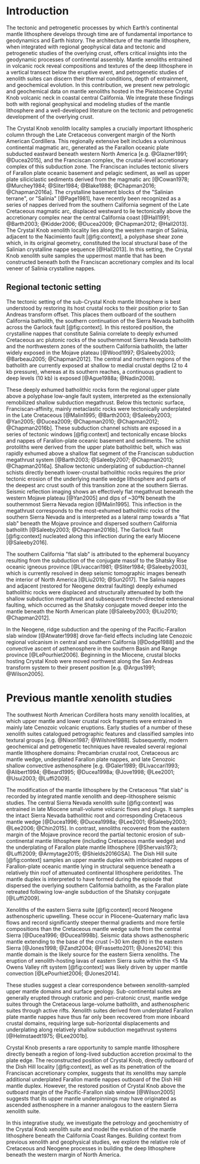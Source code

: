 Introduction
============

The tectonic and petrogenetic processes by which Earth’s continental mantle
lithosphere develops through time are of fundamental importance to geodynamics
and Earth history. The architecture of the mantle lithosphere, when integrated
with regional geophysical data and tectonic and petrogenetic studies of the
overlying crust, offers critical insights into the geodynamic processes of
continental assembly. Mantle xenoliths entrained in volcanic rock reveal
compositions and textures of the deep lithosphere in a vertical transect below
the eruptive event, and petrogenetic studies of xenolith suites can discern
their thermal conditions, depth of entrainment, and geochemical evolution. In
this contribution, we present new petrologic and geochemical data on mantle
xenoliths hosted in the Pleistocene Crystal Knob volcanic neck in coastal
central California. We integrate these findings both with regional
geophysical and modeling studies of the mantle lithosphere and a well-developed
literature on the tectonic and petrogenetic development of the overlying
crust.

The Crystal Knob xenolith locality samples a crucially important lithospheric
column through the Late Cretaceous convergent margin of the North American
Cordillera. This regionally extensive belt includes a voluminous
continental magmatic arc, generated as the Farallon oceanic plate
subducted eastward beneath western North America [e.g. @Glazner1991;
@Ducea2015], and the Franciscan complex, the crustal-level accretionary complex
of this subduction zone. The Franciscan includes tectonic slivers of Farallon
plate oceanic basement and pelagic sediment, as well as upper plate
siliciclastic sediments derived from the magmatic arc [@Cowan1978;
@Murchey1984; @Sliter1984; @Blake1988; @Chapman2016; @Chapman2016a]. The
crystalline basement blocks of the "Salinian terrane", or "Salinia"
[@Page1981], have recently been recognized as a series of nappes derived from
the southern California segment of the Late Cretaceous magmatic arc, displaced
westward to lie tectonically above the accretionary complex near the central
California coast [@Hall1991; @Barth2003; @Kidder2006; @Ducea2009; @Chapman2012;
@Hall2013]. The Crystal Knob xenolith locality lies along the western margin of
Salinia, adjacent to the Nacimiento fault [@fig:context], a polyphase shear
zone which, in its original geometry, constituted the local structural base of
the Salinian crystalline nappe sequence [@Hall2013]. In this setting, the
Crystal Knob xenolith suite samples the uppermost mantle that has been
constructed beneath both the Franciscan accretionary complex and its local
veneer of Salinia crystalline nappes.

## Regional tectonic setting

The tectonic setting of the sub-Crystal Knob mantle lithosphere is best
understood by restoring its host crustal rocks to their position prior to San
Andreas transform offset. This places them outboard of the southern California
batholith, the southern continuation of the Sierra Nevada batholith across the
Garlock fault [@fig:context]. In this restored position, the crystalline nappes
that constitute Salinia correlate to deeply exhumed Cretaceous arc plutonic
rocks of the southernmost Sierra Nevada batholith and the northwestern zones of
the southern California batholith, the latter widely exposed in the Mojave
plateau [@Wood1997; @Saleeby2003; @Barbeau2005; @Chapman2012]. The central and
northern regions of the batholith are currently exposed at shallow to medial
crustal depths (2 to 4 kb pressure), whereas at its southern reaches,
a continuous gradient to deep  levels (10 kb) is exposed [@Ague1988a;
@Nadin2008].

These deeply exhumed batholithic rocks form the regional upper plate above
a polyphase low-angle fault system, interpreted as the extensionally
remobilized shallow subduction megathrust. Below this tectonic surface,
Franciscan-affinity, mainly metaclastic rocks were tectonically underplated in
the Late Cretaceous [@Malin1995; @Barth2003; @Saleeby2003; @Yan2005;
@Ducea2009; @Chapman2010; @Chapman2012; @Chapman2016b]. These subduction
channel schists are exposed in a series of tectonic windows [@fig:context] and
tectonically encase blocks and nappes of Farallon-plate oceanic basement and
sediments. The schist protoliths were derived from the upper plate batholithic
belt, which was rapidly exhumed above a shallow flat segment of the Franciscan
subduction megathrust system [@Barth2003; @Saleeby2007; @Chapman2013;
@Chapman2016a]. Shallow tectonic underplating of subduction-channel schists
directly beneath lower-crustal batholithic rocks requires the prior tectonic
erosion of the underlying mantle wedge lithosphere and parts of the deepest arc
crust south of this transition zone at the southern Sierras. Seismic reflection
imaging shows an effectively flat megathrust beneath the western Mojave plateau
[@Yan2005] and dips of ~30ºN beneath the southernmost Sierra Nevada region
[@Malin1995]. This inflection in the megathrust corresponds to the most-exhumed
batholithic rocks of the southern Sierra Nevada and is interpreted as a lateral
ramp towards a "flat slab" beneath the Mojave province and dispersed southern
California batholith [@Saleeby2003; @Chapman2016b]. The Garlock fault
[@fig:context] nucleated along this inflection during the early Miocene
[@Saleeby2016].

The southern California "flat slab" is attributed to the ephemeral buoyancy
resulting from the subduction of the conjugate massif to the Shatsky Rise
oceanic igneous province [@Livaccari1981; @Sliter1984; @Saleeby2003], which is
currently resolved in deep seismic tomographic images beneath the interior of
North America [@Liu2010; @Sun2017]. The Salinia nappes and adjacent (restored
for Neogene dextral faulting) deeply exhumed batholithic rocks were displaced
and structurally attenuated by both the shallow subduction megathrust and
subsequent trench-directed extensional faulting, which occurred as the Shatsky
conjugate moved deeper into the mantle beneath the North American plate
[@Saleeby2003; @Liu2010; @Chapman2012].

In the Neogene, ridge subduction and the opening of the Pacific-Farallon slab
window [@Atwater1998] drove far-field effects including late Cenozoic regional
volcanism in central and southern California [@Dodge1988] and the convective
ascent of asthenosphere in the southern Basin and Range province
[@LePourhiet2006]. Beginning in the Miocene, crustal blocks hosting Crystal
Knob were moved northwest along the San Andreas transform system to their
present position [e.g. @Argus1991; @Wilson2005].

# Previous mantle xenolith studies

The southwest North American Cordillera hosts many xenolith localities, at
which upper mantle and lower crustal rock fragments were entrained in mainly
late Cenozoic volcanic eruptions. Early studies of a number of these xenolith
suites catalogued petrographic features and classified samples into textural
groups [e.g. @Nixon1987; @Wilshire1988]. Subsequently, modern geochemical and
petrogenetic techniques have revealed several regional mantle lithosphere
domains: Precambrian crustal root, Cretaceous arc mantle wedge, underplated
Farallon plate nappes, and late Cenozoic shallow convective asthenosphere [e.g.
@Galer1989; @Livaccari1993; @Alibert1994; @Beard1995; @Ducea1998a; @Jove1998;
@Lee2001; @Usui2003; @Luffi2009].

The modification of the mantle lithosphere by the Cretaceous "flat slab" is
recorded by integrated mantle xenolith and deep-lithosphere seismic studies.
The central Sierra Nevada xenolith suite [@fig:context] was entrained in late
Miocene small-volume volcanic flows and plugs. It samples the intact Sierra
Nevada batholithic root and corresponding Cretaceous mantle wedge [@Ducea1996;
@Ducea1998a; @Lee2001; @Saleeby2003; @Lee2006; @Chin2015]. In contrast,
xenoliths recovered from the eastern margin of the Mojave province record the
partial tectonic erosion of sub-continental mantle lithosphere (including
Cretaceous mantle wedge) and the underplating of Farallon plate mantle
lithosphere [@Shervais1973; @Luffi2009; @Armytage2015; @Shields2016GSA]. The
Dish Hill suite [@fig:context] samples an upper mantle duplex with imbricated
nappes of Farallon-plate oceanic mantle lying in structural sequence beneath
a relatively thin roof of attenuated continental lithosphere peridotites. The
mantle duplex is interpreted to have formed during the episode that dispersed
the overlying southern California batholith,  as the Farallon plate retreated
following low-angle subduction of the Shatsky conjugate [@Luffi2009].

Xenoliths of the eastern Sierra suite [@fig:context] record Neogene
asthenospheric upwelling. These occur in Pliocene-Quaternary mafic lava flows
and record significantly steeper thermal gradients and more fertile
compositions than the Cretaceous mantle wedge suite from the central Sierra
[@Ducea1996; @Ducea1998b]. Seismic data shows asthenospheric mantle extending
to the base of the crust (~30 km depth) in the eastern Sierra [@Jones1998;
@Zandt2004; @Frassetto2011; @Jones2014]: this mantle domain is the likely
source for the eastern Sierra xenoliths. The eruption of xenolith-hosting lavas
of eastern Sierra suite within the <5 Ma Owens Valley rift system
[@fig:context] was likely driven by upper mantle convection [@LePourhiet2006;
@Jones2014].

These studies suggest a clear correspondence between xenolith-sampled upper
mantle domains and surface geology. Sub-continental suites are generally
erupted through cratonic and peri-cratonic crust, mantle wedge suites through
the Cretaceous large-volume batholith, and asthenospheric suites through active
rifts. Xenolith suites derived from underplated Farallon plate mantle nappes
have thus far only been recovered from more inboard crustal domains, requiring
large sub-horizontal displacements and underplating along relatively shallow
subduction megathrust systems [@Helmstaedt1975; @Lee2001b].

Crystal Knob presents a rare opportunity to sample mantle lithosphere directly
beneath a region of long-lived subduction accretion proximal to the plate edge.
The reconstructed position of Crystal Knob, directly outboard of the Dish Hill
locality [@fig:context], as well as its penetration of the Franciscan
accretionary complex, suggests that its xenoliths may sample additional
underplated Farallon mantle nappes outboard of the Dish Hill mantle duplex.
However, the restored position of Crystal Knob above the outboard margin of the
Pacific-Farallon slab window [@Wilson2005] suggests that its upper mantle
underpinnings may have originated as ascended asthenosphere in a manner
analogous to the eastern Sierra xenolith suite.

In this integrative study, we investigate the petrology and geochemistry of the
Crystal Knob xenolith suite and model the evolution of the mantle lithosphere
beneath the California Coast Ranges. Building context from previous xenolith
and geophysical studies, we explore the relative role of Cretaceous and Neogene
processes in building the deep lithosphere beneath the western margin of North
America.

<!--[[context]]-->
<!--[[field_photo]]-->

